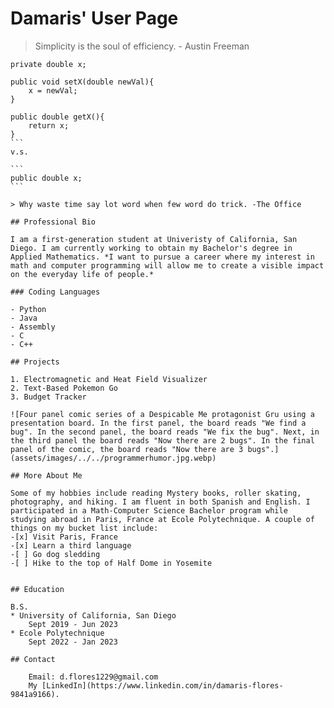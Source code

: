 # Damaris' User Page


>Simplicity is the soul of efficiency. - Austin Freeman

````
private double x;

public void setX(double newVal){
    x = newVal;
}

public double getX(){
    return x;
}
```
v.s.

```
public double x;
```

> Why waste time say lot word when few word do trick. -The Office

## Professional Bio

I am a first-generation student at Univeristy of California, San Diego. I am currently working to obtain my Bachelor's degree in Applied Mathematics. *I want to pursue a career where my interest in math and computer programming will allow me to create a visible impact on the everyday life of people.*

### Coding Languages

- Python
- Java
- Assembly
- C
- C++

## Projects

1. Electromagnetic and Heat Field Visualizer
2. Text-Based Pokemon Go
3. Budget Tracker

![Four panel comic series of a Despicable Me protagonist Gru using a presentation board. In the first panel, the board reads "We find a bug". In the second panel, the board reads "We fix the bug". Next, in the third panel the board reads "Now there are 2 bugs". In the final panel of the comic, the board reads "Now there are 3 bugs".](assets/images/../../programmerhumor.jpg.webp)

## More About Me

Some of my hobbies include reading Mystery books, roller skating, photography, and hiking. I am fluent in both Spanish and English. I participated in a Math-Computer Science Bachelor program while studying abroad in Paris, France at Ecole Polytechnique. A couple of things on my bucket list include:
-[x] Visit Paris, France
-[x] Learn a third language
-[ ] Go dog sledding
-[ ] Hike to the top of Half Dome in Yosemite


## Education

B.S.
* University of California, San Diego
    Sept 2019 - Jun 2023
* Ecole Polytechnique
    Sept 2022 - Jan 2023

## Contact

    Email: d.flores1229@gmail.com
    My [LinkedIn](https://www.linkedin.com/in/damaris-flores-9841a9166).